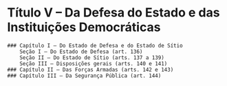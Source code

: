 # Título V – Da Defesa do Estado e das Instituições Democráticas
	### Capítulo I – Do Estado de Defesa e do Estado de Sítio
		Seção I – Do Estado de Defesa (art. 136)
		Seção II – Do Estado de Sítio (arts. 137 a 139)
		Seção III – Disposições gerais (arts. 140 e 141)
	### Capítulo II – Das Forças Armadas (arts. 142 e 143)
	### Capítulo III – Da Segurança Pública (art. 144)

